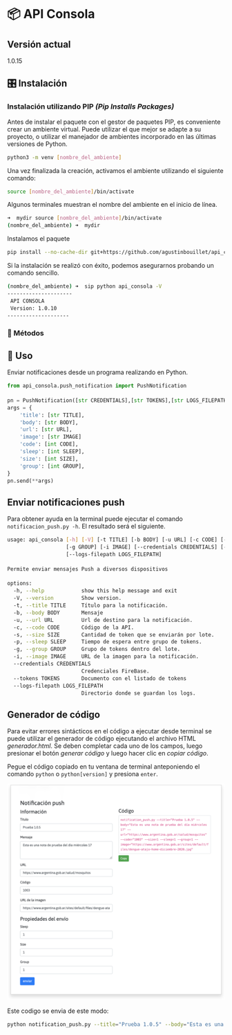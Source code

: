 
# 📦 API Consola

## Versión actual
1.0.15

## 🎛️ Instalación

### Instalación utilizando PIP _(Pip Installs Packages)_

Antes de instalar el paquete con el gestor de paquetes PIP, es conveniente crear un ambiente virtual. Puede utilizar el que mejor se adapte a su proyecto, o utilizar el manejador de ambientes incorporado en las últimas versiones de Python. 

```bash
python3 -m venv [nombre_del_ambiente]
```
Una vez finalizada la creación, activamos el ambiente utilizando el siguiente comando:

```bash
source [nombre_del_ambiente]/bin/activate
```
Algunos terminales muestran el nombre del ambiente en el inicio de línea.

```bash
➜  mydir source [nombre_del_ambiente]/bin/activate
(nombre_del_ambiente) ➜  mydir
```

Instalamos el paquete

```bash
pip install --no-cache-dir git+https://github.com/agustinbouillet/api_consola
```

Si la instalación se realizó con éxito, podemos asegurarnos probando un comando sencillo.

```bash
(nombre_del_ambiente) ➜  sip python api_consola -V
---------------------
 API CONSOLA
 Version: 1.0.10
--------------------
```

### 🧰 Métodos


## 🚀 Uso

Enviar notificaciones desde un programa realizando en Python.

```python
from api_consola.push_notification import PushNotification

pn = PushNotification([str CREDENTIALS],[str TOKENS],[str LOGS_FILEPATH])
args = {    
    'title': [str TITLE],
    'body': [str BODY],
    'url': [str URL],
    'image': [str IMAGE]
    'code': [int CODE],
    'sleep': [int SLEEP],
    'size': [int SIZE],
    'group': [int GROUP],
}
pn.send(**args)
```


##  Enviar notificaciones push

Para obtener ayuda en la terminal puede ejecutar el comando `notificacion_push.py -h`. 
El resultado será el siguiente.

``` bash
usage: api_consola [-h] [-V] [-t TITLE] [-b BODY] [-u URL] [-c CODE] [-s SIZE] [-p SLEEP]
                   [-g GROUP] [-i IMAGE] [--credentials CREDENTIALS] [--tokens TOKENS]
                   [--logs-filepath LOGS_FILEPATH]

Permite enviar mensajes Push a diversos dispositivos

options:
  -h, --help            show this help message and exit
  -V, --version         Show version.
  -t, --title TITLE     Título para la notificación.
  -b, --body BODY       Mensaje
  -u, --url URL         Url de destino para la notificación.
  -c, --code CODE       Código de la API.
  -s, --size SIZE       Cantidad de token que se enviarán por lote.
  -p, --sleep SLEEP     Tiempo de espera entre grupo de tokens.
  -g, --group GROUP     Grupo de tokens dentro del lote.
  -i, --image IMAGE     URL de la imagen para la notificación.
  --credentials CREDENTIALS
                        Credenciales FireBase.
  --tokens TOKENS       Documento con el listado de tokens
  --logs-filepath LOGS_FILEPATH
                        Directorio donde se guardan los logs.
```

## Generador de código

Para evitar errores sintácticos en el código a ejecutar desde terminal se puede utilizar el generador de código ejecutando el archivo HTML _generador.html_. Se deben completar cada uno de los campos, luego presionar el botón _generar código_ y luego hacer clic en _copiar código_.

Pegue el código copiado en tu ventana de terminal anteponiendo el comando `python` o `python[version]` y presiona `enter`.

![Captura de pantalla del generador de código para el notificador push](assets/generador.png)

Este codigo se envia de este modo:

``` bash
python notification_push.py --title="Prueba 1.0.5" --body="Esta es una nota de prueba del día miércoles 17" --url="https://www.argentina.gob.ar/salud/mosquitos" --code="1003" --size=1 --sleep=1 --group=1 --image="https://www.argentina.gob.ar/sites/default/files/dengue-atajo-home-diciembre-2020.jpg"
```